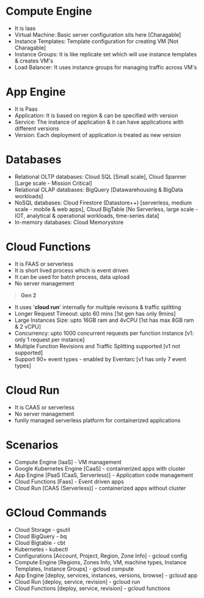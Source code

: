 # Compute Engine
- It is Iaas
- Virtual Machine: Basic server configuration sits here [Charagable]
- Instance Templates: Template configuration for creating VM [Not Charagable]
- Instance Groups: It is like replicate set which will use instance templates & creates VM's
- Load Balancer: It uses instance groups for managing traffic across VM's

# App Engine
- It is Paas
- Application: It is based on region & can be specified with version
- Service: The instance of application & it can have applications with different versions 
- Version: Each deployment of application is treated as new version

# Databases
- Relational OLTP databases: Cloud SQL [Small scale], Cloud Spanner [Large scale - Mission Critical]
- Relational OLAP databases: BigQuery [Datawarehousing & BigData workloads]
- NoSQL databases: Cloud Firestore (Datastore++) [serverless, medium scale - mobile & web apps], Cloud BigTable [No Serverless, large scale - IOT, analytical & operational workloads, time-series data]
- In-memory databases: Cloud Memorystore

# Cloud Functions
- It is FAAS or serverless
- It is short lived process which is event driven
- It can be used for batch process, data upload
- No server management

> **Gen 2**
- It uses '**cloud run**' internally for multiple revisons & traffic splitting
- Longer Request Timeout: upto 60 mins [1st gen has only 9mins]
- Large Instances Size: upto 16GB ram and 4vCPU [1st has max 8GB ram & 2 vCPU]
- Concurrency: upto 1000 concurrent requests per function instance [v1: only 1 request per instance]
- Multiple Function Revisions and Traffic Splitting supported [v1 not supported]
- Support 90+ event types - enabled by Eventarc [v1 has only 7 event types]

# Cloud Run
- It is CAAS or serverless
- No server management
- funlly managed serverless platform for containerized applications

# Scenarios
- Compute Engine [IaaS] - VM management 
- Google Kubernetes Engine [CaaS] - containerized apps with cluster
- App Engine [PaaS (CaaS, Serverless)] - Application code management
- Cloud Functions [Faas] - Event driven apps
- Cloud Run [CAAS (Serverless)] - containerized apps without cluster

# GCloud Commands
- Cloud Storage - gsutil
- Cloud BigQuery - bq
- Cloud Bigtable - cbt
- Kubernetes - kubectl
- Configurations [Account, Project, Region, Zone Info] - gcloud config
- Compute Engine [Regions, Zones Info, VM, machine types, Instance Templates, Instance Groups] - gcloud compute
- App Engine [deploy, services, instances, versions, browse] - gcloud app
- Cloud Run [deploy, service, revision] - gcloud run
- Cloud Functions [deploy, service, revision] - gcloud functions
